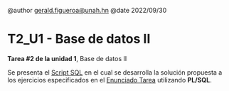 @author gerald.figueroa@unah.hn
@date 2022/09/30

# **T2_U1** - Base de datos II

**Tarea #2 de la unidad 1**, Base de datos II

Se presenta el [Script SQL](script.sql) en el cual se desarrolla la solución propuesta a los ejercicios especificados en el [Enunciado Tarea](BDII%20-%20Tarea%20%232.pdf) utilizando **PL/SQL**.

